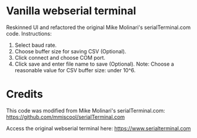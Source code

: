 # Vanilla webserial terminal
Reskinned UI and refactored the original Mike Molinari's serialTerminal.com code. Instructions:
1. Select baud rate.
2. Choose buffer size for saving CSV (Optional).
3. Click connect and choose COM port.
4. Click save and enter file name to save (Optional).
Note: Choose a reasonable value for CSV buffer size: under 10^6.

# Credits
This code was modified from Mike Molinari's serialTerminal.com: https://github.com/mmiscool/serialTerminal.com

Access the original webserial terminal here: https://www.serialterminal.com

